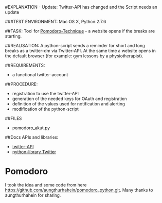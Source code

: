 #EXPLANATION - Update: Twitter-API has changed and the Script needs an update

###TEST ENVIRONMENT:
Mac OS X, Python 2.7.6

##TASK:
Tool for [Pomodoro-Technique](http://en.wikipedia.org/wiki/Pomodoro_Technique) - a website opens if the breaks are starting.

##REALISATION:
A python-script sends a reminder for short and long breaks as a twitter-dm via Twitter-API. At the same time a website opens in the default browser (for example: gym lessons by a physiotherapist). 

##REQUIREMENTS:
* a functional twitter-account

##PROCEDURE:
* registration to use the twitter-API
* generation of the needed keys for OAuth and registration
* definition of the values used for notification and alerting
* modification of the python-script

##FILES
* pomodoro_akut.py 

##Docs APIs and libraries:
* [twitter-API](https://dev.twitter.com)
* [python-library Twitter](https://pypi.python.org/pypi/twitter/1.15.0)

# Pomodoro
I took the idea and some code from here https://github.com/aungthurhahein/pomodoro_python.git. 
Many thanks to aungthurhahein for sharing. 
